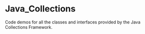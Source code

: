 # Java_Collections
Code demos for all the classes and interfaces provided by the Java Collections Framework.

